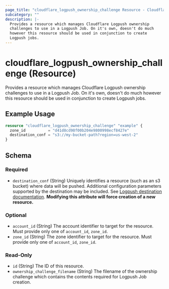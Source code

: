 ```yaml
---
page_title: "cloudflare_logpush_ownership_challenge Resource - Cloudflare"
subcategory: ""
description: |-
  Provides a resource which manages Cloudflare Logpush ownership
  challenges to use in a Logpush Job. On it's own, doesn't do much
  however this resource should be used in conjunction to create
  Logpush jobs.
---
```


# cloudflare_logpush_ownership_challenge (Resource)

Provides a resource which manages Cloudflare Logpush ownership
challenges to use in a Logpush Job. On it's own, doesn't do much
however this resource should be used in conjunction to create
Logpush jobs.

## Example Usage

```terraform
resource "cloudflare_logpush_ownership_challenge" "example" {
  zone_id          = "d41d8cd98f00b204e9800998ecf8427e"
  destination_conf = "s3://my-bucket-path?region=us-west-2"
}
```
<!-- schema generated by tfplugindocs -->
## Schema

### Required

- `destination_conf` (String) Uniquely identifies a resource (such as an s3 bucket) where data will be pushed. Additional configuration parameters supported by the destination may be included. See [Logpush destination documentation](https://developers.cloudflare.com/logs/logpush/logpush-configuration-api/understanding-logpush-api/#destination). **Modifying this attribute will force creation of a new resource.**

### Optional

- `account_id` (String) The account identifier to target for the resource. Must provide only one of `account_id`, `zone_id`.
- `zone_id` (String) The zone identifier to target for the resource. Must provide only one of `account_id`, `zone_id`.

### Read-Only

- `id` (String) The ID of this resource.
- `ownership_challenge_filename` (String) The filename of the ownership challenge which	contains the contents required for Logpush Job creation.


